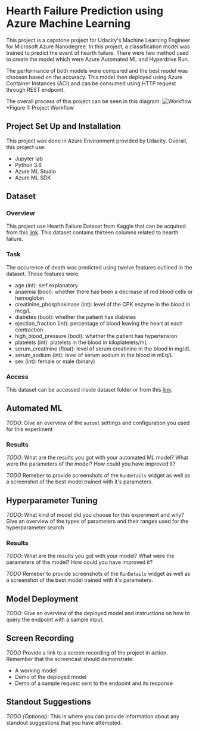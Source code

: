# Hearth Failure Prediction using Azure Machine Learning

This project is a capstone project for Udacity's Machine Learning Engineer for Microsoft Azure Nanodegree. In this project, a classification model was trained to predict the event of hearth failure. There were two method used to create the model which were Azure Automated ML and Hyperdrive Run. 

The performance of both models were compared and the best model was choosen based on the accuracy. This model then deployed using Azure Container Instances (ACI) and can be consumed using HTTP request through REST endpoint.

The overall process of this project can be seen in this diagram:
![Workflow]()  
*Figure 1: Project Workflow


## Project Set Up and Installation
This project was done in Azure Environment provided by Udacity. Overall, this project use:
- Jupyter lab
- Python 3.6
- Azure ML Studio
- Azure ML SDK 

## Dataset

### Overview
This project use Hearth Failure Dataset from Kaggle that can be acquired from this [link](https://www.kaggle.com/andrewmvd/heart-failure-clinical-data). This dataset contains thirteen columns related to hearth failure.

### Task
The occurence of death was predicted using twelve features outlined in the dataset. These features were:
- age (int): self explanatory
- anaemia (bool): whether there has been a decrease of red blood cells or hemoglobin
- creatinine_phosphokinase (int): level of the CPK enzyme in the blood in mcg/L
- diabetes (bool): whether the patient has diabetes
- ejection_fraction (int): percentage of blood leaving the heart at each contraction
- high_blood_pressure (bool): whether the patient has hypertension
- platelets (int): platelets in the blood in kiloplatelets/mL
- serum_creatinine (float): level of serum creatinine in the blood in mg/dL
- serum_sodium (int): level of serum sodium in the blood in mEq/L
- sex (int): female or male (binary)

### Access
This dataset can be accessed inside dataset folder or from this [link]().

## Automated ML
*TODO*: Give an overview of the `automl` settings and configuration you used for this experiment

### Results
*TODO*: What are the results you got with your automated ML model? What were the parameters of the model? How could you have improved it?

*TODO* Remeber to provide screenshots of the `RunDetails` widget as well as a screenshot of the best model trained with it's parameters.

## Hyperparameter Tuning
*TODO*: What kind of model did you choose for this experiment and why? Give an overview of the types of parameters and their ranges used for the hyperparameter search

### Results
*TODO*: What are the results you got with your model? What were the parameters of the model? How could you have improved it?

*TODO* Remeber to provide screenshots of the `RunDetails` widget as well as a screenshot of the best model trained with it's parameters.

## Model Deployment
*TODO*: Give an overview of the deployed model and instructions on how to query the endpoint with a sample input.

## Screen Recording
*TODO* Provide a link to a screen recording of the project in action. Remember that the screencast should demonstrate:
- A working model
- Demo of the deployed  model
- Demo of a sample request sent to the endpoint and its response

## Standout Suggestions
*TODO (Optional):* This is where you can provide information about any standout suggestions that you have attempted.
